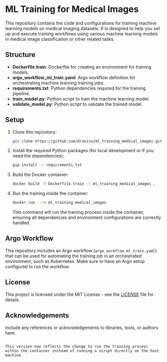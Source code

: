 # ML Training for Medical Images

This repository contains the code and configurations for training machine learning models on medical imaging datasets. It is designed to help you set up and execute training workflows using various machine learning models in medical image classification or other related tasks.

## Structure

- **Dockerfile.train**: Dockerfile for creating an environment for training models.
- **argo_workflow_ml_train.yaml**: Argo workflow definition for orchestrating machine learning training jobs.
- **requirements.txt**: Python dependencies required for the training pipeline.
- **train_model.py**: Python script to train the machine learning model.
- **validate_model.py**: Python script to validate the trained model.

## Setup


1. Clone this repository:

   ```bash
   git clone https://github.com/dranicu/ml_training_medical_images.git
   ```

2. Install the required Python packages (for local development or if you need the dependencies):

   ```bash
   pip install -r requirements.txt
   ```

3. Build the Docker container:

   ```bash
   docker build -f Dockerfile.train -t ml_training_medical_images .
   ```

4. Run the training inside the container:

   ```bash
   docker run --rm ml_training_medical_images
   ```

   This command will run the training process inside the container, ensuring all dependencies and environment configurations are correctly handled.

## Argo Workflow

This repository includes an Argo workflow (`argo_workflow_ml_train.yaml`) that can be used for automating the training job in an orchestrated environment, such as Kubernetes. Make sure to have an Argo setup configured to run the workflow.

## License

This project is licensed under the MIT License - see the [LICENSE](LICENSE) file for details.

## Acknowledgements

Include any references or acknowledgements to libraries, tools, or authors here.
```

This version now reflects the change to run the training process within the container instead of running a script directly on the host machine.
